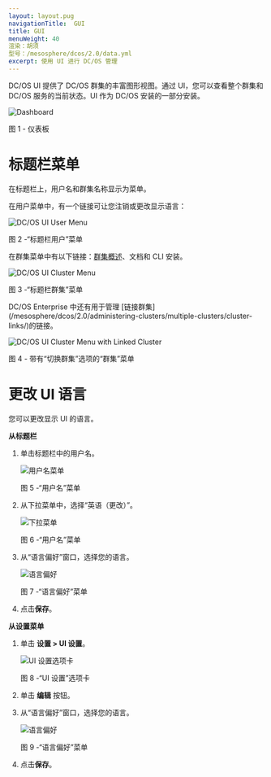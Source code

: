 ```yaml
---
layout: layout.pug
navigationTitle:  GUI
title: GUI
menuWeight: 40
渲染：胡须
型号：/mesosphere/dcos/2.0/data.yml
excerpt: 使用 UI 进行 DC/OS 管理
---
```


DC/OS UI 提供了 DC/OS 群集的丰富图形视图。通过 UI，您可以查看整个群集和 DC/OS 服务的当前状态。UI 作为 DC/OS 安装的一部分安装。

![Dashboard](/mesosphere/dcos/2.0/img/dashboard-ee-1-12.png)

图 1 - 仪表板

# 标题栏菜单

在标题栏上，用户名和群集名称显示为菜单。

在用户菜单中，有一个链接可让您注销或更改显示语言：

![DC/OS UI User Menu](/mesosphere/dcos/2.0/img/GUI-change-UI-language-selector.png)

图 2 -“标题栏用户”菜单

在群集菜单中有以下链接：[群集概述](/mesosphere/dcos/2.0/gui/cluster/)、文档和 CLI 安装。

![DC/OS UI Cluster Menu](/mesosphere/dcos/2.0/img/header-bar-cluster-dropdown-1-12.png)

图 3 -“标题栏群集”菜单

DC/OS Enterprise 中还有用于管理 [链接群集] (/mesosphere/dcos/2.0/administering-clusters/multiple-clusters/cluster-links/)的链接。

![DC/OS UI Cluster Menu with Linked Cluster](/mesosphere/dcos/2.0/img/switch-cluster-1-12.png)

图 4 - 带有“切换群集”选项的“群集”菜单

# 更改 UI 语言

您可以更改显示 UI 的语言。

**从标题栏**

1. 单击标题栏中的用户名。

    ![用户名菜单](/mesosphere/dcos/2.0/img/GUI-change-UI-settings-menu-3.png)

    图 5 -“用户名”菜单

1. 从下拉菜单中，选择“英语（更改）”。

    ![下拉菜单](/mesosphere/dcos/2.0/img/GUI-change-UI-language-selector.png)

    图 6 -“用户名”菜单

1. 从“语言偏好”窗口，选择您的语言。

    ![语言偏好](/mesosphere/dcos/2.0/img/GUI-change-UI-settings-menu-2.png)

    图 7 -“语言偏好”菜单

1. 点击**保存**。

<a name="settings-language"></a>
**从设置菜单**

1. 单击 **设置 > UI 设置**。

    ![UI 设置选项卡](/mesosphere/dcos/2.0/img/GUI-change-UI-settings-menu-1.png)

    图 8 -“UI 设置”选项卡

1. 单击 **编辑** 按钮。

1. 从“语言偏好”窗口，选择您的语言。

    ![语言偏好](/mesosphere/dcos/2.0/img/GUI-change-UI-settings-menu-2.png)

    图 9 -“语言偏好”菜单
1. 点击**保存**。

